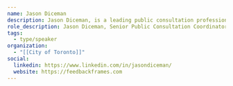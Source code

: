 ```yaml
---
name: Jason Diceman
description: Jason Diceman, is a leading public consultation professional for the City of Toronto, a long-time open source advocate, and inventor of Feedback Frames group decision-making hardware.
role_description: Jason Diceman, Senior Public Consultation Coordinator, City of Toronto & Inventor of Feedback Frames
tags:
  - type/speaker
organization:
  - "[[City of Toronto]]"
social:
  linkedin: https://www.linkedin.com/in/jasondiceman/
  website: https://feedbackframes.com
---
```

